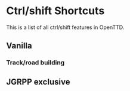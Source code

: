 # Ctrl/shift Shortcuts

This is a list of all ctrl/shift features in OpenTTD.

## Vanilla

### Track/road building



## JGRPP exclusive

<script src="https://giscus.app/client.js"
        data-repo="openttd-china-set/openttd-documents"
        data-repo-id="R_kgDOLV0ztQ"
        data-category="Announcements"
        data-category-id="DIC_kwDOLV0ztc4Cf-oT"
        data-mapping="pathname"
        data-strict="0"
        data-reactions-enabled="1"
        data-emit-metadata="0"
        data-input-position="bottom"
        data-theme="preferred_color_scheme"
        data-lang="zh-CN"
        crossorigin="anonymous"
        async>
</script>
